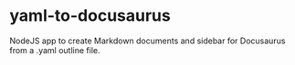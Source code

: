 # yaml-to-docusaurus
NodeJS app to create Markdown documents and sidebar for Docusaurus from a .yaml outline file.

